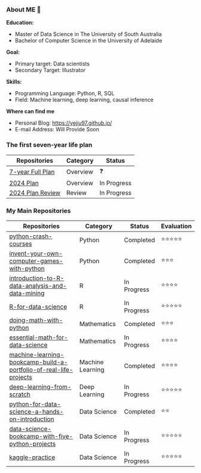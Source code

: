 ### About ME 👋

**Education:** 

- Master of Data Science in The University of South Australia
- Bachelor of Computer Science in the University of Adelaide 

**Goal:** 

- Primary target: Data scientists
- Secondary Target: Illustrator

**Skills:**

- Programming Language: Python, R, SQL
- Field: Machine learning, deep learning, causal inference

**Where can find me**

- Personal Blog: https://yejiu97.github.io/
- E-mail Address: Will Provide Soon

### The first seven-year life plan

| Repositories                                                 | Category | Status      |
| ------------------------------------------------------------ | -------- | ----------- |
| [7-year Full Plan](https://github.com/YeJiu97/reborn-in-7-years/blob/main/%E7%AC%AC%E4%B8%80%E4%B8%AA%E4%BA%BA%E7%94%9F%E4%B8%83%E5%B9%B4%E8%AE%A1%E5%88%92.md) | Overview | ❓           |
| [2024 Plan](https://github.com/YeJiu97/reborn-in-7-years/blob/main/2024%E5%B9%B4%E5%B9%B4%E5%BA%A6%E8%AE%A1%E5%88%92.md) | Overview | In Progress |
| [2024 Plan Review](https://github.com/YeJiu97/reborn-in-7-years/blob/main/2024%E5%B9%B4%E4%BB%BB%E5%8A%A1%E8%AE%B0%E5%BD%95.md) | Review   | In Progress |

### My Main Repositories

| Repositories                                                 | Category         | Status      | Evaluation |
| ------------------------------------------------------------ | ---------------- | ----------- | ---------- |
| [python-crash-courses](https://github.com/YeJiu97/python-crash-courses) | Python           | Completed   | ⭐⭐⭐⭐⭐      |
| [invent-your-own-computer-games-with-python](https://github.com/YeJiu97/invent-your-own-computer-games-with-python) | Python           | Completed   | ⭐⭐⭐        |
| [introduction-to-R-data-analysis-and-data-mining](https://github.com/YeJiu97/introduction-to-R-data-analysis-and-data-mining) | R                | In Progress | ⭐⭐⭐⭐       |
| [R-for-data-science](https://github.com/YeJiu97/R-for-data-science) | R                | In Progress | ⭐⭐⭐⭐⭐      |
| [doing-math-with-python](https://github.com/YeJiu97/doing-math-with-python) | Mathematics      | Completed   | ⭐⭐⭐        |
| [essential-math-for-data-science](https://github.com/YeJiu97/essential-math-for-data-science) | Mathematics      | In Progress | ⭐⭐⭐⭐       |
| [machine-learning-bookcamp-build-a-portfolio-of-real-life-projects](https://github.com/YeJiu97/machine-learning-bookcamp-build-a-portfolio-of-real-life-projects) | Machine Learning | Completed   | ⭐⭐⭐⭐       |
| [deep-learning-from-scratch](https://github.com/YeJiu97/deep-learning-from-scratch) | Deep Learning    | In Progress | ⭐⭐⭐⭐⭐      |
| [python-for-data-science-a-hands-on-introduction](https://github.com/YeJiu97/python-for-data-science-a-hands-on-introduction) | Data Science     | Completed   | ⭐⭐         |
| [data-science-bookcamp-with-five-python-projects](https://github.com/YeJiu97/data-science-bookcamp-with-five-python-projects) | Data Science     | In Progress | ⭐⭐⭐⭐⭐      |
| [kaggle-practice](https://github.com/YeJiu97/kaggle-practice) | Data Science     | In Progress | ⭐⭐⭐⭐⭐      |



<!--
**YeJiu97/YeJiu97** is a ✨ _special_ ✨ repository because its `README.md` (this file) appears on your GitHub profile.

Here are some ideas to get you started:

- 🔭 I’m currently working on ...
- 🌱 I’m currently learning ...
- 👯 I’m looking to collaborate on ...
- 🤔 I’m looking for help with ...
- 💬 Ask me about ...
- 📫 How to reach me: ...
- 😄 Pronouns: ...
- ⚡ Fun fact: ...
-->
